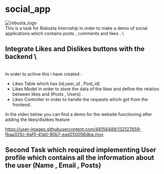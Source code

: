 # social_app
![robusta_logo](https://user-images.githubusercontent.com/48156488/132127057-447d6652-eda3-4c5a-a403-d38b322b22e8.png)\
This is a task for Robusta Internship in order to make a demo of social applications which contains posts , comments and likes . \
## Integrate **Likes** and **Dislikes** buttons with the backend \
\
In order to achive this i have created :
- Likes Table which has (id,user_id , Post_id)
- Likes Model in order to store the data of the likes and define the relation between likes and (Posts , Users) . 
- Likes Controller in order to handle the requests which got from the frontend .

In the video below you can find a demo for the website functioning after adding the likes/dislikes feature 


https://user-images.githubusercontent.com/48156488/132127659-fbaa325c-6af0-41a0-80b7-ead250056dba.mov

## Second Task which required implementing User profile which contains all the information about the user (Name , Email , Posts)


